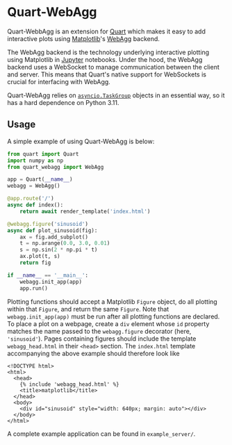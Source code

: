 # Quart-WebAgg
Quart-WebbAgg is an extension for [Quart](https://github.com/pallets/quart) which makes it easy to add interactive plots using [Matplotlib](https://github.com/matplotlib/matplotlib)'s [WebAgg](https://matplotlib.org/stable/api/backend_webagg_api.html#module-matplotlib.backends.backend_webagg) backend.

The WebAgg backend is the technology underlying interactive plotting using Matplotlib in [Jupyter](https://jupyter.org/) notebooks.
Under the hood, the WebAgg backend uses a WebSocket to manage communication between the client and server.
This means that Quart's native support for WebSockets is crucial for interfacing with WebAgg.

Quart-WebAgg relies on [`asyncio.TaskGroup`](https://docs.python.org/3/library/asyncio-task.html#asyncio.TaskGroup) objects in an essential way, so it has a hard dependence on Python 3.11.

## Usage
A simple example of using Quart-WebAgg is below:
```python
from quart import Quart
import numpy as np
from quart_webagg import WebAgg

app = Quart(__name__)
webagg = WebAgg()

@app.route('/')
async def index():
    return await render_template('index.html')

@webagg.figure('sinusoid')
async def plot_sinusoid(fig):
    ax = fig.add_subplot()
    t = np.arange(0.0, 3.0, 0.01)
    s = np.sin(2 * np.pi * t)
    ax.plot(t, s)
    return fig

if __name__ == '__main__':
    webagg.init_app(app)
    app.run()
```
Plotting functions should accept a Matplotlib `Figure` object, do all plotting within that `Figure`, and return the same `Figure`.
Note that `webagg.init_app(app)` must be run after all plotting functions are declared.
To place a plot on a webpage, create a `div` element whose `id` property matches the name passed to the `webagg.figure` decorator (here, `'sinusoid'`).
Pages containing figures should include the template `webagg_head.html` in their `<head>` section.
The `index.html` template accompanying the above example should therefore look like
```jinja
<!DOCTYPE html>
<html>
  <head>
    {% include 'webagg_head.html' %}
    <title>matplotlib</title>
  </head>
  <body>
    <div id="sinusoid" style="width: 640px; margin: auto"></div>
  </body>
</html>
```

A complete example application can be found in `example_server/`.
